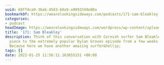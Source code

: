 ```yaml
---
uuid: 68ff4ca9-36ab-4583-b0a9-a9093349e80a
bookmarkOf: https://wearelookingsideways.com/podcasts/171-sam-bleakley
categories:
- podcast
headImage: https://wearelookingsideways.com/wordpress/wp-content/uploads/2022/01/16.sam_bleakley_finisterre_jj__2618-copy.jpg.jpg
title: '171: Sam Bleakley'
description: Think of this conversation with Cornish surfer Sam Bleakley as a companion
  piece to the extremely popular Dylan Graves episode from a few weeks back. Why?
  Because here we have another amazing surfer&hellip;
tags: []
date: 2022-01-25 11:56:11.163655151 +00:00
---
```


